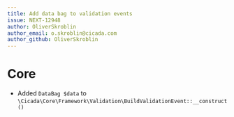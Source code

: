 ```yaml
---
title: Add data bag to validation events
issue: NEXT-12948
author: OliverSkroblin
author_email: o.skroblin@cicada.com 
author_github: OliverSkroblin
---
```

# Core
* Added `DataBag $data` to `\Cicada\Core\Framework\Validation\BuildValidationEvent::__construct()`
